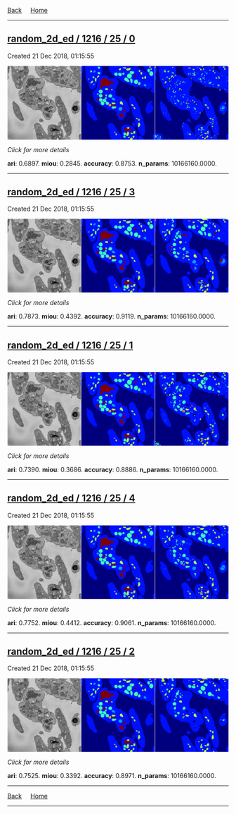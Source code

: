 
[Back](..)&nbsp;&nbsp;&nbsp;&nbsp;&nbsp;[Home](https://leapmanlab.github.io/snapshots)

---

<div class="summary"><a href="0"><h2>random_2d_ed / 1216 / 25 / 0</h2></a><p>Created 21 Dec 2018, 01:15:55
</p><a href="0"><img src="0/media/summary.png" align="center"></a><p>
<i>Click for more details</i>
</p></div>

**ari**: 0.6897. **miou**: 0.2845. **accuracy**: 0.8753. **n_params**: 10166160.0000. 

---

<div class="summary"><a href="3"><h2>random_2d_ed / 1216 / 25 / 3</h2></a><p>Created 21 Dec 2018, 01:15:55
</p><a href="3"><img src="3/media/summary.png" align="center"></a><p>
<i>Click for more details</i>
</p></div>

**ari**: 0.7873. **miou**: 0.4392. **accuracy**: 0.9119. **n_params**: 10166160.0000. 

---

<div class="summary"><a href="1"><h2>random_2d_ed / 1216 / 25 / 1</h2></a><p>Created 21 Dec 2018, 01:15:55
</p><a href="1"><img src="1/media/summary.png" align="center"></a><p>
<i>Click for more details</i>
</p></div>

**ari**: 0.7390. **miou**: 0.3686. **accuracy**: 0.8886. **n_params**: 10166160.0000. 

---

<div class="summary"><a href="4"><h2>random_2d_ed / 1216 / 25 / 4</h2></a><p>Created 21 Dec 2018, 01:15:55
</p><a href="4"><img src="4/media/summary.png" align="center"></a><p>
<i>Click for more details</i>
</p></div>

**ari**: 0.7752. **miou**: 0.4412. **accuracy**: 0.9061. **n_params**: 10166160.0000. 

---

<div class="summary"><a href="2"><h2>random_2d_ed / 1216 / 25 / 2</h2></a><p>Created 21 Dec 2018, 01:15:55
</p><a href="2"><img src="2/media/summary.png" align="center"></a><p>
<i>Click for more details</i>
</p></div>

**ari**: 0.7525. **miou**: 0.3392. **accuracy**: 0.8971. **n_params**: 10166160.0000. 

---

[Back](..)&nbsp;&nbsp;&nbsp;&nbsp;&nbsp;[Home](https://leapmanlab.github.io/snapshots)

---
